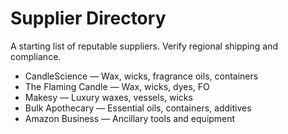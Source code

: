 # Supplier Directory

A starting list of reputable suppliers. Verify regional shipping and compliance.

-   CandleScience — Wax, wicks, fragrance oils, containers
-   The Flaming Candle — Wax, wicks, dyes, FO
-   Makesy — Luxury waxes, vessels, wicks
-   Bulk Apothecary — Essential oils, containers, additives
-   Amazon Business — Ancillary tools and equipment

